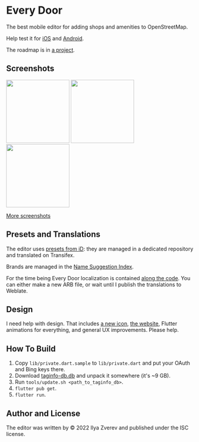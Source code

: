 # Every Door

The best mobile editor for adding shops and amenities to OpenStreetMap.

Help test it for [iOS](https://testflight.apple.com/join/5138nQCq) and
[Android](https://play.google.com/store/apps/details?id=info.zverev.ilya.every_door).

The roadmap is in [a project](https://github.com/users/Zverik/projects/1/views/2).

## Screenshots
<img src="https://wiki.openstreetmap.org/w/images/4/4c/Every_Door_0.3.0_Android_-_Main_Screen.png" width="170"/>
<img src="https://wiki.openstreetmap.org/w/images/a/a3/Every_Door_0.3.0_Android_-_Main_Screen_Library.png" width="170"/>
<img src="https://wiki.openstreetmap.org/w/images/f/f7/Every_Door_0.3.0_Android_-_Mode_Features_Near_You.png" width="170"/>

[More screenshots](https://wiki.openstreetmap.org/wiki/Every_Door)

## Presets and Translations

The editor uses [presets from iD](https://github.com/openstreetmap/id-tagging-schema):
they are managed in a dedicated repository and translated on Transifex.

Brands are managed in the [Name Suggestion Index](https://github.com/osmlab/name-suggestion-index).

For the time being Every Door localization is contained
[along the code](https://github.com/Zverik/every_door/tree/main/lib/l10n). You can either
make a new ARB file, or wait until I publish the translations to Weblate.

## Design

I need help with design. That includes [a new icon](https://github.com/Zverik/every_door/tree/main/icon),
[the website](https://github.com/Zverik/everydoor-website), Flutter animations for everything,
and general UX improvements. Please help.

## How To Build

1. Copy `lib/private.dart.sample` to `lib/private.dart` and put your OAuth and Bing keys there.
2. Download [taginfo-db.db](https://taginfo.openstreetmap.org/download) and unpack it somewhere (it's ~9 GB).
3. Run `tools/update.sh <path_to_taginfo_db>`.
4. `flutter pub get`.
5. `flutter run`.

## Author and License

The editor was written by © 2022 Ilya Zverev and published under the ISC license.
